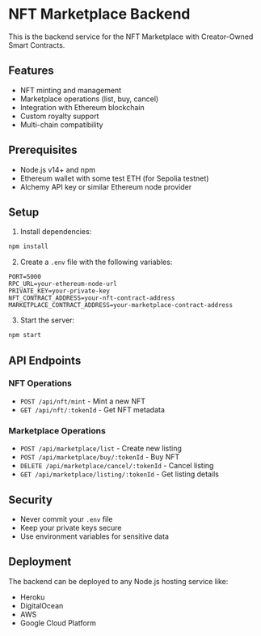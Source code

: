 # NFT Marketplace Backend

This is the backend service for the NFT Marketplace with Creator-Owned Smart Contracts.

## Features

- NFT minting and management
- Marketplace operations (list, buy, cancel)
- Integration with Ethereum blockchain
- Custom royalty support
- Multi-chain compatibility

## Prerequisites

- Node.js v14+ and npm
- Ethereum wallet with some test ETH (for Sepolia testnet)
- Alchemy API key or similar Ethereum node provider

## Setup

1. Install dependencies:
```bash
npm install
```

2. Create a `.env` file with the following variables:
```
PORT=5000
RPC_URL=your-ethereum-node-url
PRIVATE_KEY=your-private-key
NFT_CONTRACT_ADDRESS=your-nft-contract-address
MARKETPLACE_CONTRACT_ADDRESS=your-marketplace-contract-address
```

3. Start the server:
```bash
npm start
```

## API Endpoints

### NFT Operations

- `POST /api/nft/mint` - Mint a new NFT
- `GET /api/nft/:tokenId` - Get NFT metadata

### Marketplace Operations

- `POST /api/marketplace/list` - Create new listing
- `POST /api/marketplace/buy/:tokenId` - Buy NFT
- `DELETE /api/marketplace/cancel/:tokenId` - Cancel listing
- `GET /api/marketplace/listing/:tokenId` - Get listing details

## Security

- Never commit your `.env` file
- Keep your private keys secure
- Use environment variables for sensitive data

## Deployment

The backend can be deployed to any Node.js hosting service like:
- Heroku
- DigitalOcean
- AWS
- Google Cloud Platform 